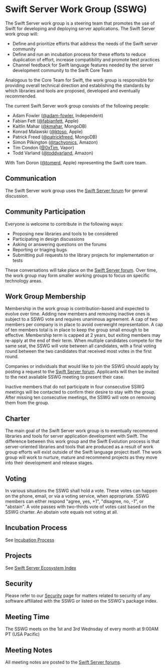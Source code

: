 # Swift Server Work Group (SSWG)

The Swift Server work group is a steering team that promotes the use of Swift for developing and deploying server applications. The Swift Server work group will:

* Define and prioritize efforts that address the needs of the Swift server community
* Define and run an incubation process for these efforts to reduce duplication of effort, increase compatibility and promote best practices
* Channel feedback for Swift language features needed by the server development community to the Swift Core Team

Analogous to the Core Team for Swift, the work group is responsible for providing overall technical direction and establishing the standards by which libraries and tools are proposed, developed and eventually recommended.

The current Swift Server work group consists of the following people:

* Adam Fowler ([@adam-fowler](https://github.com/adam-fowler), Independent)
* Fabian Fett ([@fabianfett](https://github.com/fabianfett), Apple)
* Kaitlin Mahar ([@kmahar](https://github.com/kmahar), MongoDB)
* Konrad Malawski ([@ktoso](https://github.com/ktoso), Apple)
* Patrick Freed ([@patrickfreed](https://github.com/patrickfreed), MongoDB)
* Simon Pilkington ([@tachyonics](https://github.com/tachyonics), Amazon)
* Tim Condon ([@0xTim](https://github.com/0xTim), Vapor)
* Todd Varland ([@toddvarland](https://github.com/toddvarland), Amazon)

With Tom Doron ([@tomerd](https://github.com/tomerd), Apple) representing the Swift core team.

## Communication

The Swift Server work group uses the [Swift Server forum](https://forums.swift.org/c/server) for general discussion.

## Community Participation

Everyone is welcome to contribute in the following ways:

* Proposing new libraries and tools to be considered
* Participating in design discussions
* Asking or answering questions on the forums
* Reporting or triaging bugs
* Submitting pull requests to the library projects for implementation or tests

These conversations will take place on the [Swift Server forum](https://forums.swift.org/c/server). Over time, the work group may form smaller working groups to focus on specific technology areas.

## Work Group Membership

Membership in the work group is contribution-based and expected to evolve over time. Adding new members and removing inactive ones is subject to a SSWG vote and requires unanimous agreement. A cap of two members per company is in place to avoid overweight representation. A cap of ten members total is in place to keep the group small enough to be effective. Membership term is capped at 2 years, but exiting members may re-apply at the end of their term. When multiple candidates compete for the same seat, the SSWG will vote between all candidates, with a final voting round between the two candidates that received most votes in the first round.

Companies or individuals that would like to join the SSWG should apply by posting a request to the [Swift Server forum](https://forums.swift.org/c/server). Applicants will then be invited to the next available SSWG meeting to present their case.

Inactive members that do not participate in four consecutive SSWG meetings will be contacted to confirm their desire to stay with the group. After missing ten consecutive meetings, the SSWG will vote on removing them from the group.

## Charter

The main goal of the Swift Server work group is to eventually recommend libraries and tools for server application development with Swift. The difference between this work group and the Swift Evolution process is that server-oriented libraries and tools that are produced as a result of work group efforts will exist outside of the Swift language project itself. The work group will work to nurture, mature and recommend projects as they move into their development and release stages.

## Voting

In various situations the SSWG shall hold a vote. These votes can happen on the phone, email, or via a voting service, when appropriate. SSWG members can either respond "agree, yes, +1", "disagree, no, -1", or "abstain". A vote passes with two-thirds vote of votes cast based on the SSWG charter. An abstain vote equals not voting at all.

## Incubation Process

See [Incubation Process](process/incubation.md)

## Projects

See [Swift Server Ecosystem Index](https://swift.org/server/#projects)

## Security

Please refer to our [Security](security/README.md) page for matters related to security of any software affiliated with the SSWG or listed on the SSWG's package index.

## Meeting Time

The SSWG meets on the 1st and 3rd Wednsday of every month at 9:00AM PT (USA Pacific)

## Meeting Notes

All meeting notes are posted to the [Swift Server forums](https://forums.swift.org/c/server/workgroup-meeting-notes).
